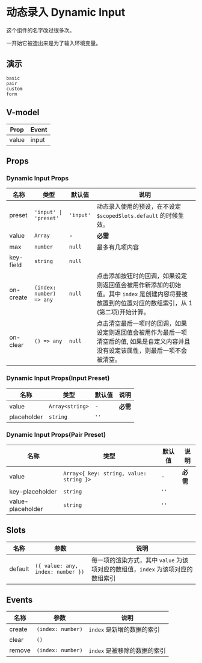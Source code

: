 # 动态录入 Dynamic Input
<!--single-column-->
这个组件的名字改过很多次。

一开始它被造出来是为了输入环境变量。
## 演示
```demo
basic
pair
custom
form
```

## V-model
|Prop|Event|
|-|-|
|value|input|


## Props
### Dynamic Input Props
|名称|类型|默认值|说明|
|-|-|-|-|
|preset|`'input' \| 'preset'`|`'input'`|动态录入使用的预设，在不设定 `$scopedSlots.default` 的时候生效。|
|value|`Array`|-|**必需**|
|max|`number`|`null`|最多有几项内容|
|key-field|`string`|`null`||
|on-create|`(index: number) => any`|`null`|点击添加按钮时的回调，如果设定则返回值会被用作新添加的初始值。其中 `index` 是创建内容将要被放置到的位置对应的数组索引，从 1 (第二项)开始计算。|
|on-clear|`() => any`|`null`|点击清空最后一项时的回调，如果设定则返回值会被用作为最后一项清空后的值, 如果是自定义内容并且没有设定该属性，则最后一项不会被清空。|

### Dynamic Input Props(Input Preset)
|名称|类型|默认值|说明|
|-|-|-|-|
|value|`Array<string>`|-|**必需**|
|placeholder|`string`|`''`||

### Dynamic Input Props(Pair Preset)
|名称|类型|默认值|说明|
|-|-|-|-|
|value|`Array<{ key: string, value: string }>`|-|**必需**|
|key-placeholder|`string`|`''`||
|value-placeholder|`string`|`''`||

## Slots
|名称|参数|说明|
|-|-|-|
|default|`({ value: any, index: number })`|每一项的渲染方式，其中 `value` 为该项对应的数组值，`index` 为该项对应的数组索引|

## Events
|名称|参数|说明|
|-|-|-|
|create|`(index: number)`|`index` 是新增的数据的索引|
|clear|`()`||
|remove|`(index: number)`|`index` 是被移除的数据的索引| 